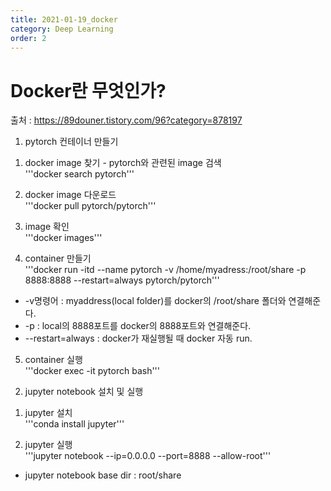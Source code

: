 ```yaml
---
title: 2021-01-19_docker
category: Deep Learning
order: 2
---
```


# Docker란 무엇인가?  
출처 : https://89douner.tistory.com/96?category=878197  

1. pytorch 컨테이너 만들기  
1) docker image 찾기 - pytorch와 관련된 image 검색  
'''docker search pytorch'''  

2) docker image 다운로드  
'''docker pull pytorch/pytorch'''  

3) image 확인  
'''docker images'''  

4) container 만들기  
'''docker run -itd --name pytorch -v /home/myadress:/root/share -p 8888:8888 --restart=always pytorch/pytorch'''  

- -v명령어 : myaddress(local folder)를 docker의 /root/share 폴더와 연결해준다.  
- -p : local의 8888포트를 docker의 8888포트와 연결해준다.  
- --restart=always : docker가 재실행될 때 docker 자동 run.  

5) container 실행  
'''docker exec -it pytorch bash'''  

2. jupyter notebook 설치 및 실행  
1) jupyter 설치  
'''conda install jupyter'''  

2) jupyter 실행  
'''jupyter notebook --ip=0.0.0.0 --port=8888 --allow-root'''  
* jupyter notebook base dir : root/share  


